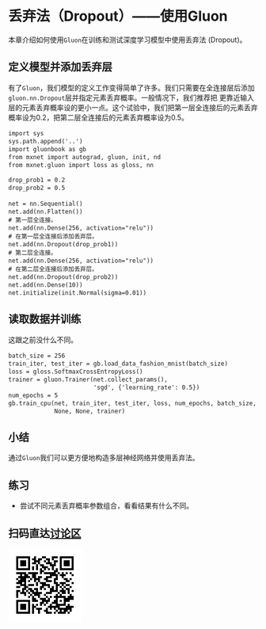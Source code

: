 # 丢弃法（Dropout）——使用Gluon

本章介绍如何使用``Gluon``在训练和测试深度学习模型中使用丢弃法 (Dropout)。


## 定义模型并添加丢弃层

有了`Gluon`，我们模型的定义工作变得简单了许多。我们只需要在全连接层后添加`gluon.nn.Dropout`层并指定元素丢弃概率。一般情况下，我们推荐把
更靠近输入层的元素丢弃概率设的更小一点。这个试验中，我们把第一层全连接后的元素丢弃概率设为0.2，把第二层全连接后的元素丢弃概率设为0.5。

```{.python .input}
import sys
sys.path.append('..')
import gluonbook as gb
from mxnet import autograd, gluon, init, nd
from mxnet.gluon import loss as gloss, nn
```

```{.python .input  n=5}
drop_prob1 = 0.2
drop_prob2 = 0.5

net = nn.Sequential()
net.add(nn.Flatten())
# 第一层全连接。
net.add(nn.Dense(256, activation="relu"))
# 在第一层全连接后添加丢弃层。
net.add(nn.Dropout(drop_prob1))
# 第二层全连接。
net.add(nn.Dense(256, activation="relu"))
# 在第二层全连接后添加丢弃层。
net.add(nn.Dropout(drop_prob2))
net.add(nn.Dense(10))
net.initialize(init.Normal(sigma=0.01))
```

## 读取数据并训练

这跟之前没什么不同。

```{.python .input  n=6}
batch_size = 256
train_iter, test_iter = gb.load_data_fashion_mnist(batch_size)
loss = gloss.SoftmaxCrossEntropyLoss()
trainer = gluon.Trainer(net.collect_params(), 
                        'sgd', {'learning_rate': 0.5})
num_epochs = 5
gb.train_cpu(net, train_iter, test_iter, loss, num_epochs, batch_size,
             None, None, trainer)
```

## 小结

通过`Gluon`我们可以更方便地构造多层神经网络并使用丢弃法。

## 练习

* 尝试不同元素丢弃概率参数组合，看看结果有什么不同。

## 扫码直达[讨论区](https://discuss.gluon.ai/t/topic/1279)

![](../img/qr_dropout-gluon.svg)
